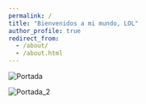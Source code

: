 ```yaml
---
permalink: /
title: "Bienvenidos a mi mundo, LOL"
author_profile: true
redirect_from: 
  - /about/
  - /about.html
---
```


![Portada](https://imgs.xkcd.com/comics/sunrise.jpg)

![Portada_2](https://imgs.xkcd.com/comics/linear_regression.png)